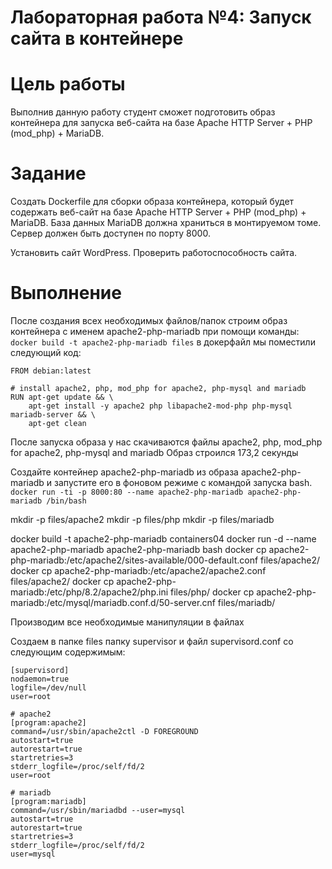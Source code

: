 # Лабораторная работа №4: Запуск сайта в контейнере

# Цель работы
Выполнив данную работу студент сможет подготовить образ контейнера для запуска веб-сайта на базе Apache HTTP Server + PHP (mod_php) + MariaDB.

# Задание
Создать Dockerfile для сборки образа контейнера, который будет содержать веб-сайт на базе Apache HTTP Server + PHP (mod_php) + MariaDB. База данных MariaDB должна храниться в монтируемом томе. Сервер должен быть доступен по порту 8000.

Установить сайт WordPress. Проверить работоспособность сайта.

# Выполнение
После создания всех необходимых файлов/папок строим образ контейнера с именем apache2-php-mariadb при помощи команды:
```docker build -t apache2-php-mariadb files``` 
в докерфайл мы поместили следующий код:
```# create from debian image
FROM debian:latest

# install apache2, php, mod_php for apache2, php-mysql and mariadb
RUN apt-get update && \
    apt-get install -y apache2 php libapache2-mod-php php-mysql mariadb-server && \
    apt-get clean
```
После запуска образа у нас скачиваются файлы apache2, php, mod_php for apache2, php-mysql and mariadb
Образ строился 173,2 секунды 

Создайте контейнер apache2-php-mariadb из образа apache2-php-mariadb и запустите его в фоновом режиме с командой запуска bash.
``` docker run -ti -p 8000:80 --name apache2-php-mariadb apache2-php-mariadb /bin/bash```

mkdir -p files/apache2
mkdir -p files/php
mkdir -p files/mariadb

docker build -t apache2-php-mariadb containers04
docker run -d --name apache2-php-mariadb apache2-php-mariadb bash
docker cp apache2-php-mariadb:/etc/apache2/sites-available/000-default.conf files/apache2/
docker cp apache2-php-mariadb:/etc/apache2/apache2.conf files/apache2/
docker cp apache2-php-mariadb:/etc/php/8.2/apache2/php.ini files/php/
docker cp apache2-php-mariadb:/etc/mysql/mariadb.conf.d/50-server.cnf files/mariadb/

Производим все необходимые манипуляции в файлах 

Создаем в папке files папку supervisor и файл supervisord.conf со следующим содержимым:
```
[supervisord]
nodaemon=true
logfile=/dev/null
user=root

# apache2
[program:apache2]
command=/usr/sbin/apache2ctl -D FOREGROUND
autostart=true
autorestart=true
startretries=3
stderr_logfile=/proc/self/fd/2
user=root

# mariadb
[program:mariadb]
command=/usr/sbin/mariadbd --user=mysql
autostart=true
autorestart=true
startretries=3
stderr_logfile=/proc/self/fd/2
user=mysql
```
